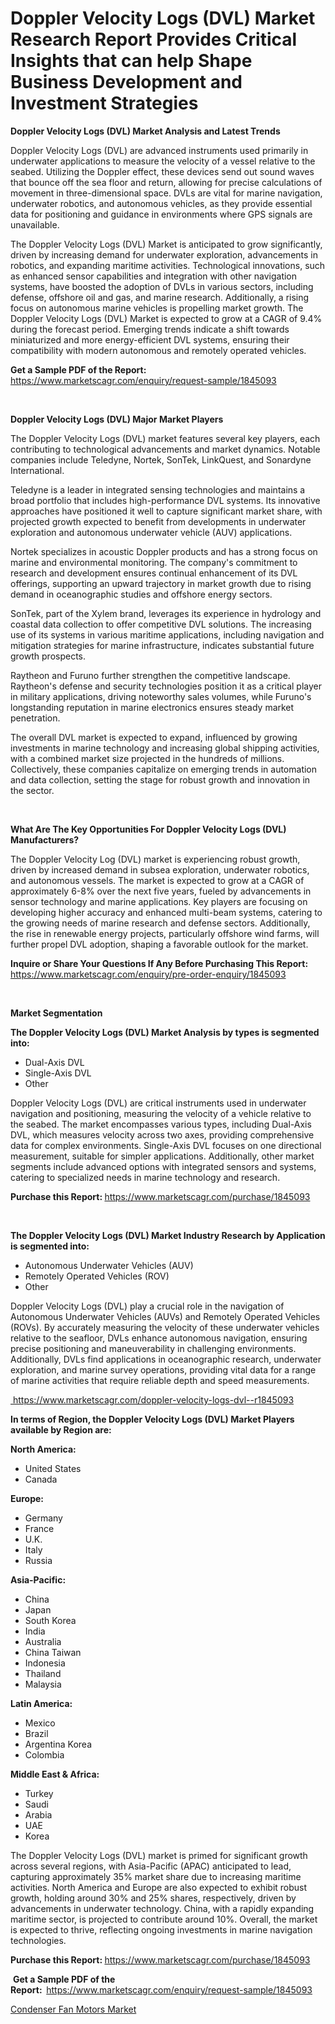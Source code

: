 <p><h1>Doppler Velocity Logs (DVL) Market Research Report Provides Critical Insights that can help Shape Business Development and Investment Strategies</h1></p><p><strong>Doppler Velocity Logs (DVL) Market Analysis and Latest Trends</strong></p>
<p><p>Doppler Velocity Logs (DVL) are advanced instruments used primarily in underwater applications to measure the velocity of a vessel relative to the seabed. Utilizing the Doppler effect, these devices send out sound waves that bounce off the sea floor and return, allowing for precise calculations of movement in three-dimensional space. DVLs are vital for marine navigation, underwater robotics, and autonomous vehicles, as they provide essential data for positioning and guidance in environments where GPS signals are unavailable.</p><p>The Doppler Velocity Logs (DVL) Market is anticipated to grow significantly, driven by increasing demand for underwater exploration, advancements in robotics, and expanding maritime activities. Technological innovations, such as enhanced sensor capabilities and integration with other navigation systems, have boosted the adoption of DVLs in various sectors, including defense, offshore oil and gas, and marine research. Additionally, a rising focus on autonomous marine vehicles is propelling market growth. The Doppler Velocity Logs (DVL) Market is expected to grow at a CAGR of 9.4% during the forecast period. Emerging trends indicate a shift towards miniaturized and more energy-efficient DVL systems, ensuring their compatibility with modern autonomous and remotely operated vehicles.</p></p>
<p><strong>Get a Sample PDF of the Report:&nbsp;</strong> <a href="https://www.marketscagr.com/enquiry/request-sample/1845093?utm_campaign=2773&utm_medium=2&utm_source=Github&utm_content=ia&utm_term=28022025&utm_id=doppler-velocity-logs-dvl">https://www.marketscagr.com/enquiry/request-sample/1845093</a></p>
<p>&nbsp;</p>
<p><strong>Doppler Velocity Logs (DVL) Major Market Players</strong></p>
<p><p>The Doppler Velocity Logs (DVL) market features several key players, each contributing to technological advancements and market dynamics. Notable companies include Teledyne, Nortek, SonTek, LinkQuest, and Sonardyne International. </p><p>Teledyne is a leader in integrated sensing technologies and maintains a broad portfolio that includes high-performance DVL systems. Its innovative approaches have positioned it well to capture significant market share, with projected growth expected to benefit from developments in underwater exploration and autonomous underwater vehicle (AUV) applications. </p><p>Nortek specializes in acoustic Doppler products and has a strong focus on marine and environmental monitoring. The company's commitment to research and development ensures continual enhancement of its DVL offerings, supporting an upward trajectory in market growth due to rising demand in oceanographic studies and offshore energy sectors.</p><p>SonTek, part of the Xylem brand, leverages its experience in hydrology and coastal data collection to offer competitive DVL solutions. The increasing use of its systems in various maritime applications, including navigation and mitigation strategies for marine infrastructure, indicates substantial future growth prospects.</p><p>Raytheon and Furuno further strengthen the competitive landscape. Raytheon's defense and security technologies position it as a critical player in military applications, driving noteworthy sales volumes, while Furuno's longstanding reputation in marine electronics ensures steady market penetration.</p><p>The overall DVL market is expected to expand, influenced by growing investments in marine technology and increasing global shipping activities, with a combined market size projected in the hundreds of millions. Collectively, these companies capitalize on emerging trends in automation and data collection, setting the stage for robust growth and innovation in the sector.</p></p>
<p>&nbsp;</p>
<p><strong>What Are The Key Opportunities For Doppler Velocity Logs (DVL) Manufacturers?</strong></p>
<p><p>The Doppler Velocity Log (DVL) market is experiencing robust growth, driven by increased demand in subsea exploration, underwater robotics, and autonomous vessels. The market is expected to grow at a CAGR of approximately 6-8% over the next five years, fueled by advancements in sensor technology and marine applications. Key players are focusing on developing higher accuracy and enhanced multi-beam systems, catering to the growing needs of marine research and defense sectors. Additionally, the rise in renewable energy projects, particularly offshore wind farms, will further propel DVL adoption, shaping a favorable outlook for the market.</p></p>
<p><strong>Inquire or Share Your Questions If Any Before Purchasing This Report:</strong> <a href="https://www.marketscagr.com/enquiry/pre-order-enquiry/1845093?utm_campaign=2773&utm_medium=2&utm_source=Github&utm_content=ia&utm_term=28022025&utm_id=doppler-velocity-logs-dvl">https://www.marketscagr.com/enquiry/pre-order-enquiry/1845093</a></p>
<p>&nbsp;</p>
<p><strong>Market Segmentation</strong></p>
<p><strong>The Doppler Velocity Logs (DVL) Market Analysis by types is segmented into:</strong></p>
<p><ul><li>Dual-Axis DVL</li><li>Single-Axis DVL</li><li>Other</li></ul></p>
<p><p>Doppler Velocity Logs (DVL) are critical instruments used in underwater navigation and positioning, measuring the velocity of a vehicle relative to the seabed. The market encompasses various types, including Dual-Axis DVL, which measures velocity across two axes, providing comprehensive data for complex environments. Single-Axis DVL focuses on one directional measurement, suitable for simpler applications. Additionally, other market segments include advanced options with integrated sensors and systems, catering to specialized needs in marine technology and research.</p></p>
<p><strong>Purchase this Report:&nbsp;</strong><a href="https://www.marketscagr.com/purchase/1845093?utm_campaign=2773&utm_medium=2&utm_source=Github&utm_content=ia&utm_term=28022025&utm_id=doppler-velocity-logs-dvl">https://www.marketscagr.com/purchase/1845093</a></p>
<p>&nbsp;</p>
<p><strong>The Doppler Velocity Logs (DVL) Market Industry Research by Application is segmented into:</strong></p>
<p><ul><li>Autonomous Underwater Vehicles (AUV)</li><li>Remotely Operated Vehicles (ROV)</li><li>Other</li></ul></p>
<p><p>Doppler Velocity Logs (DVL) play a crucial role in the navigation of Autonomous Underwater Vehicles (AUVs) and Remotely Operated Vehicles (ROVs). By accurately measuring the velocity of these underwater vehicles relative to the seafloor, DVLs enhance autonomous navigation, ensuring precise positioning and maneuverability in challenging environments. Additionally, DVLs find applications in oceanographic research, underwater exploration, and marine survey operations, providing vital data for a range of marine activities that require reliable depth and speed measurements.</p></p>
<p><a href="https://www.marketscagr.com/doppler-velocity-logs-dvl--r1845093?utm_campaign=2773&utm_medium=2&utm_source=Github&utm_content=ia&utm_term=28022025&utm_id=doppler-velocity-logs-dvl">&nbsp;https://www.marketscagr.com/doppler-velocity-logs-dvl--r1845093</a></p>
<p><strong>In terms of Region, the Doppler Velocity Logs (DVL) Market Players available by Region are:</strong></p>
<p>
    <p> <strong> North America: </strong>
        <ul>
            <li>United States</li>
            <li>Canada</li>
        </ul>
        </p> 
    <p> <strong> Europe: </strong>
        <ul>
            <li>Germany</li>
            <li>France</li>
            <li>U.K.</li>
            <li>Italy</li>
            <li>Russia</li>
        </ul>
        </p> 
    <p> <strong> Asia-Pacific: </strong>
        <ul>
            <li>China</li>
            <li>Japan</li>
            <li>South Korea</li>
            <li>India</li>
            <li>Australia</li>
            <li>China Taiwan</li>
            <li>Indonesia</li>
            <li>Thailand</li>
            <li>Malaysia</li>
        </ul>
        </p> 
    <p> <strong> Latin America: </strong>
        <ul>
            <li>Mexico</li>
            <li>Brazil</li>
            <li>Argentina Korea</li>
            <li>Colombia</li>
        </ul>
        </p> 
    <p> <strong> Middle East & Africa: </strong>
        <ul>
            <li>Turkey</li>
            <li>Saudi</li>
            <li>Arabia</li>
            <li>UAE</li>
            <li>Korea</li>
        </ul>
    </p>
    </p>
<p><p>The Doppler Velocity Logs (DVL) market is primed for significant growth across several regions, with Asia-Pacific (APAC) anticipated to lead, capturing approximately 35% market share due to increasing maritime activities. North America and Europe are also expected to exhibit robust growth, holding around 30% and 25% shares, respectively, driven by advancements in underwater technology. China, with a rapidly expanding maritime sector, is projected to contribute around 10%. Overall, the market is expected to thrive, reflecting ongoing investments in marine navigation technologies.</p></p>
<p><strong>Purchase this Report: </strong><a href="https://www.marketscagr.com/purchase/1845093?utm_campaign=2773&utm_medium=2&utm_source=Github&utm_content=ia&utm_term=28022025&utm_id=doppler-velocity-logs-dvl">https://www.marketscagr.com/purchase/1845093</a></p>
<p>&nbsp;<strong>Get a Sample PDF of the Report:&nbsp;&nbsp;</strong><a href="https://www.marketscagr.com/enquiry/request-sample/1845093?utm_campaign=2773&utm_medium=2&utm_source=Github&utm_content=ia&utm_term=28022025&utm_id=doppler-velocity-logs-dvl">https://www.marketscagr.com/enquiry/request-sample/1845093</a></p>
<p><strong></strong></p>
<p><p><a href="https://github.com/spoorsusama/Market-Research-Report-List-1/blob/main/condenser-fan-motors-market.md?utm_campaign=2773&utm_medium=2&utm_source=Github&utm_content=ia&utm_term=28022025&utm_id=doppler-velocity-logs-dvl">Condenser Fan Motors Market</a></p></p>